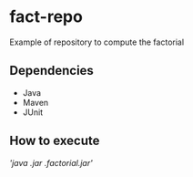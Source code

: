 # fact-repo
Example of repository to compute the factorial

## Dependencies
- Java
- Maven
- JUnit

## How to execute
*'java .jar .factorial.jar'* 
